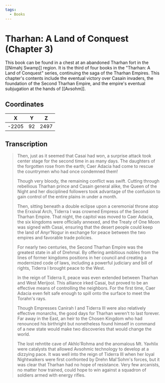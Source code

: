 ```yaml
---
tags:
  - Books
---
```


# Tharhan: A Land of Conquest (Chapter 3)

This book can be found in a chest at an abandoned Tharhan fort in the [[Nimahj Swamp]] region. It is the third of four books in the "Tharhan: A Land of Conquest" series, continuing the saga of the Tharhan Empires. This chapter's contents include the eventual victory over Casain invaders, the foundation of the Second Tharhan Empire, and the empire's eventual subjugation at the hands of [[Avsohm]].

## Coordinates
| **X** | **Y** | **Z** |
| :---: | :---: | :---: |
| -2205 |  92   | 2497  |

## Transcription
> Then, just as it seemed that Casai had won, a surprise attack took center stage for the second time in as many days. The daughters of the forgotten rose from the earth; Caer Adacia had come to rescue the countrymen who had once condemned them!
>
> Though very bloody, the remaining conflict was swift. Cutting through rebellious Tharhan prince and Casain general alike, the Queen of the Night and her disciplined followers took advantage of the confusion to gain control of the entire plains in under a month.
>
> Then, sitting beneath a double eclipse upon a ceremonial throne atop the Erxsival Arch, Tiderra I was crowned Empress of the Second Tharhan Empire. That night, the capitol was moved to Caer Adacia, the six kingdoms were officially annexed, and the Treaty of One Moon was signed with Casai, ensuring that the desert people could keep the land of Anyr'Nogur in exchange for peace between the two empires and favorable trade policies.
>
> For nearly two centuries, the Second Tharhan Empire was the greatest state in all of Drehmal. By offering ambitious nobles from the lines of former kingdoms positions in her council and creating a modernized code of laws, including a powerful judiciary and bill of rights, Tiderra I brought peace to the West.
>
> In the reign of Tiderra II, peace was even extended between Tharhan and West Merijool. This alliance irked Casai, but proved to be an effective means of controlling the neighbors. For the first time, Caer Adacia even felt safe enough to spill onto the surface to meet the Torahn's rays.
>
> Though Empresses Canirah I and Tiderra III were also relatively effective monarchs, the good days for Tharhan weren't to last forever. Far away in the East, an heir to the Chosen Kingdom who had renounced his birthright but nonetheless found himself in command of a new state would make two discoveries that would change the world.
>
> The lost rehntite cave of Akhlo'Rohma and the anomalous Mt. Yavhlix were catalysts that allowed Avsohmic technology to develop at a dizzying pace. It was well into the reign of Tiderra III when her loyal Nightwalkers were first confronted by Drehn Mal'Sohm's forces, but it was clear that Tharhan had no hope of resistance. Very few arcanists, no matter how trained, could hope to win against a squadron of soldiers armed with energy rifles.


